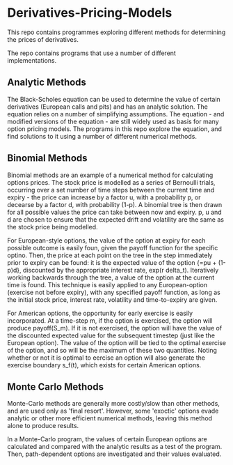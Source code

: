 # Derivatives-Pricing-Models
This repo contains programmes exploring different methods for determining the prices of derivatives.

The repo contains programs that use a number of different implementations.

## Analytic Methods
The Black-Scholes equation can be used to determine the value of certain derivatives (European calls and pits) and has an analytic solution.
The equation relies on a number of simplifying assumptions.  The equation - and modified versions of the equation - are still widely used as basis for many option pricing models.
The programs in this repo explore the equation, and find solutions to it using a number of different numerical methods.

## Binomial Methods
Binomial methods are an example of a numerical method for calculating options prices.  The stock price is modelled as a series of Bernoulli trials, occurring over a set number of time steps between the current time and expiry - the price can increase by a factor u, with a probability p, or decearse by a factor d, with probability (1-p).  A binomial tree is then drawn for all possible values the price can take between now and expiry.  p, u and d are chosen to ensure that the expected drift and volatility are the same as the stock price being modelled.

For European-style options, the value of the option at expiry for each possible outcome is easily foun, given the payoff function for the specific optino.  Then, the price at each point on the tree in the step immediately prior to expiry can be found: it is the expected value of the option {=pu + (1-p)d}, discounted by the appropriate interest rate, exp(r delta_t).  Iteratively working backwards through the tree, a value of the option at the current time is found.  This technique is easily applied to any European-option (exercise not before expiry), with any specified payoff function, as long as the initial stock price, interest rate, volatility and time-to-expiry are given.

For American options, the opportunity for early exercise is easily incorporated.  At a time-step m, if the option is exercised, the option will produce payoff(S_m).  If it is not exercised, the option will have the value of the discounted expected value for the subsequent timestep (just like the European option).  The value of the option will be tied to the optimal exercise of the option, and so will be the maximum of these two quantities.  Noting whether or not it is optimal to eercise an option will also generate the exercise boundary s_f(t), which exists for certain American options.

## Monte Carlo Methods
Monte-Carlo methods are generally more costly/slow than other methods, and are used only as 'final resort'.  However, some 'exoctic' options evade analytic or other more efficient numerical methods, leaving this method alone to produce results.

In a Monte-Carlo program, the values of certain European options are calculated and compared with the analytic results as a test of the program.  Then, path-dependent options are investigated and their values evaluated.
